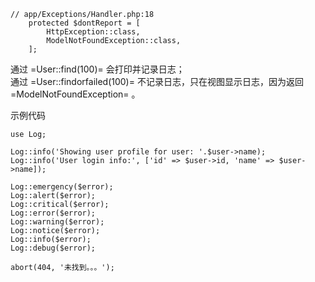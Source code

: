   
```
// app/Exceptions/Handler.php:18
    protected $dontReport = [
        HttpException::class,
        ModelNotFoundException::class,
    ];
```
通过 =User::find(100)= 会打印并记录日志；  
通过 =User::findorfailed(100)= 不记录日志，只在视图显示日志，因为返回 =ModelNotFoundException= 。  
  
示例代码  
```
use Log;

Log::info('Showing user profile for user: '.$user->name);
Log::info('User login info:', ['id' => $user->id, 'name' => $user->name]);

Log::emergency($error);
Log::alert($error);
Log::critical($error);
Log::error($error);
Log::warning($error);
Log::notice($error);
Log::info($error);
Log::debug($error);

abort(404, '未找到。。。');
